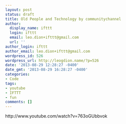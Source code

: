 ```yaml
---
layout: post
status: draft
title: Old People and Technology by communitychannel
author:
  display_name: ifttt
  login: ifttt
  email: leo.dion+ifttt@gmail.com
  url: ''
author_login: ifttt
author_email: leo.dion+ifttt@gmail.com
wordpress_id: 526
wordpress_url: http://leogdion.name/?p=526
date: '2013-08-29 12:28:27 -0400'
date_gmt: '2013-08-29 16:28:27 -0400'
categories:
- Code
tags:
- youtube
- IFTTT
- fun
comments: []
---
```

<p>http:&#47;&#47;www.youtube.com&#47;watch?v=763oGUbbvok</p>
